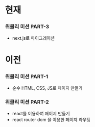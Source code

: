 # 현재
### 위클리 미션 PART-3
- next.js로 마이그레이션


# 이전
### 위클리 미션 PART-1
- 순수 HTML, CSS, JS로 페이지 만들기

### 위클리 미션 PART-2
- react를 이용하여 페이지 만들기
- react router dom 을 이용한 페이지 라우팅
